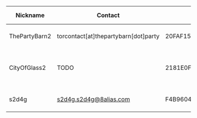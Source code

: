 | Nickname |  Contact | Hashed Fingerprint	| Running | Flags | Last Seen | First Seen | Last Restarted | Advertised Bandwidth | Platform | Version | Version Status | Recommended Version | BridgeDB Distributor | OR Addresses | Transports | BlockList |
|---|---|---|---|---|---|---|---|---|---|---|---|---|---|---|---|---|
|ThePartyBarn2 | torcontact[at]thepartybarn[dot]party | 20FAF15DD4835D945FD57DBA2EFBAE14297618FB | true | Running, V2Dir, Valid | 2025-08-20 08:48:36 | 2025-08-20 03:18:36 | 2025-08-20 02:57:06 | 0 | Tor 0.4.8.14 on Linux | 0.4.8.14 | recommended | true | N/A | 10.251.128.81:62680 | obfs4 | |
|CityOfGlass2 | TODO | 2181E0FE9011500003152BB0A036922682B2E895 | true | Running, V2Dir, Valid | 2025-08-20 08:48:36 | 2025-08-20 00:18:36 | 2025-08-19 23:52:17 | 0 | Tor 0.4.9.2-alpha-dev on Linux | 0.4.9.2-alpha-dev | experimental | false | N/A | 10.181.151.174:49869 |  | |
|s2d4g | s2d4g.s2d4g@8alias.com | F4B960487E18A026F334CE3AC6C3E9B67E3BC3C1 | false | V2Dir, Valid | 2025-08-20 08:48:36 | 2025-08-20 01:18:36 | 2025-08-20 07:03:32 | 915456 | Tor 0.4.8.11 on Linux | 0.4.8.11 | recommended | true | N/A | 10.50.147.3:56984 | obfs4 | |
